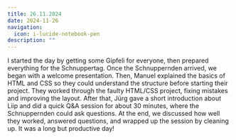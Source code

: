 ```yaml
---
title: 26.11.2024
date: 2024-11-26
navigation:
  icon: i-lucide-notebook-pen
description: ""
---
```


I started the day by getting some Gipfeli for everyone, then prepared everything for the Schnuppertag. Once the Schnuppernden arrived, we began with a welcome presentation. Then, Manuel explained the basics of HTML and CSS so they could understand the structure before starting their project. They worked through the faulty HTML/CSS project, fixing mistakes and improving the layout. After that, Jürg gave a short introduction about Liip and did a quick Q&A session for about 30 minutes, where the Schnuppernden could ask questions. At the end, we discussed how well they worked, answered questions, and wrapped up the session by cleaning up. It was a long but productive day!

